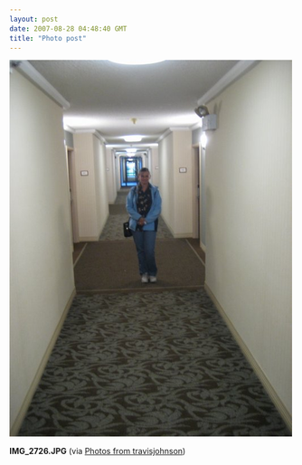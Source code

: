 ```yaml
---
layout: post
date: 2007-08-28 04:48:40 GMT
title: "Photo post"
---
```

![travisj](/images/a56022dbc965c6c98954c32c2cc6204fcac4e1f39e777d4b133f79dfc6018299.jpg)

<b>IMG_2726.JPG</b> (via <a href="http://www.flickr.com/photos/travisjohnson/1253981861/">Photos from travisjohnson</a>)